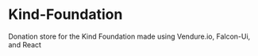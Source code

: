 # Kind-Foundation
Donation store for the Kind Foundation made using Vendure.io, Falcon-Ui, and React
